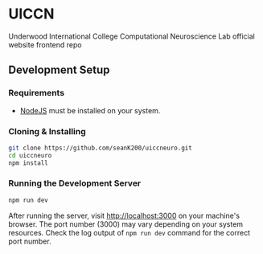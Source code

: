 # UICCN

Underwood International College Computational Neuroscience Lab official website frontend repo

## Development Setup

### Requirements

- [NodeJS](https://nodejs.org) must be installed on your system.

### Cloning & Installing

```bash
git clone https://github.com/seanK200/uiccneuro.git
cd uiccneuro
npm install
```

### Running the Development Server

```bash
npm run dev
```

After running the server, visit [http://localhost:3000](http://localhost:3000) on your machine's browser. The port number (3000) may vary depending on your system resources. Check the log output of `npm run dev` command for the correct port number.
